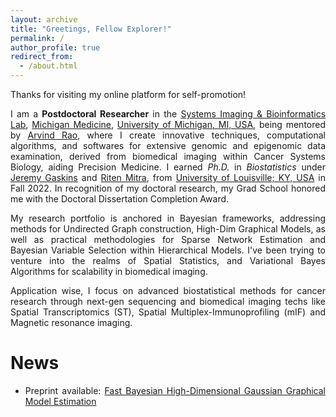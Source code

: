 ```yaml
---
layout: archive
title: "Greetings, Fellow Explorer!"
permalink: /
author_profile: true
redirect_from: 
  - /about.html
---
```


<span style="text-align: justify"> 

Thanks for visiting my online platform for self-promotion!

I am a **Postdoctoral Researcher**  in the <span style ="color:blue">[Systems Imaging & Bioinformatics Lab](https://sibl.lab.medicine.umich.edu/)</span>,  <span style = "color:blue">[Michigan Medicine](https://www.uofmhealth.org/)</span>, <span style = "color:blue">[University of Michigan, MI, USA](https://umich.edu/)</span>, being mentored by <span style ="color:blue">[Arvind Rao](https://sph.umich.edu/faculty-profiles/rao-arvind.html)</span>, where I create innovative techniques, computational algorithms, and softwares for extensive genomic and epigenomic data examination, derived from biomedical imaging within Cancer Systems Biology, aiding Precision Medicine. I earned _Ph.D._ in _Biostatistics_ under <span style ="color:blue">[Jeremy Gaskins](https://louisville.edu/sphis/directory/jeremy-gaskins-phd)</span> and <span style ="color:blue">[Riten Mitra](https://louisville.edu/sphis/directory/riten-mitra)</span>, from <span style ="color:blue">[University of Louisville; KY, USA](https://louisville.edu/)</span> in Fall 2022. In recognition of my doctoral research, my Grad School honored me with the Doctoral Dissertation Completion Award.

My research portfolio is anchored in Bayesian frameworks, addressing methods for Undirected Graph construction, High-Dim Graphical Models, as well as practical methodologies for Sparse Network Estimation and Bayesian Variable Selection within Hierarchical Models. I've been trying to venture into the realms of Spatial Statistics, and Variational Bayes Algorithms for scalability in biomedical imaging. 
<!---This development signifies my commitment to incorporate innovative computational methods for complex data in a field that demands precision and efficiency.--->

Application wise, I focus on advanced biostatistical methods for cancer research through next-gen sequencing and biomedical imaging techs like Spatial Transcriptomics (ST), Spatial Multiplex-Immunoprofiling (mIF) and Magnetic resonance imaging. 

# News

* Preprint available: <span style ="color:blue"> [Fast Bayesian High-Dimensional Gaussian Graphical Model Estimation](https://arxiv.org/abs/2308.02713) </span>
